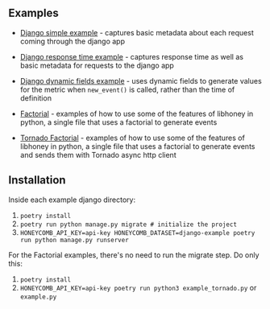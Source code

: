 ## Examples

- [Django simple example](django_simple/my_app/honey_middleware.py) - captures basic metadata about each request coming through the django app
- [Django response time example](django_response_time/my_app/honey_middleware.py) - captures response time as well as basic metadata for requests to the django app
- [Django dynamic fields example](django_dynamic_fields/my_app/honey_middleware.py) - uses dynamic fields to generate values for the metric when `new_event()` is called, rather than the time of definition

- [Factorial](factorial/example.py) - examples of how to use some of the features of libhoney in python, a single file that uses a factorial to generate events
- [Tornado Factorial](factorial/example_tornado.py) - examples of how to use some of the features of libhoney in python, a single file that uses a factorial to generate events and sends them with Tornado async http client

## Installation

Inside each example django directory:

1. `poetry install`
2. `poetry run python manage.py migrate # initialize the project`
3. `HONEYCOMB_API_KEY=api-key HONEYCOMB_DATASET=django-example poetry run python manage.py runserver`
   
For the Factorial examples, there's no need to run the migrate step. Do only this:
1. `poetry install`
2. `HONEYCOMB_API_KEY=api-key poetry run python3 example_tornado.py` or `example.py`
